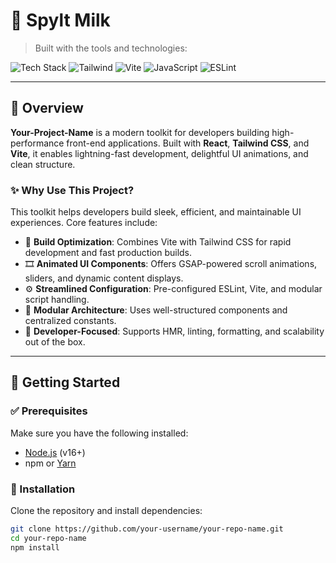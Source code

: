 # 🚀 Spylt Milk

> Built with the tools and technologies:

![Tech Stack](https://img.shields.io/badge/-React-61DAFB?logo=react&logoColor=white&style=flat-square)
![Tailwind](https://img.shields.io/badge/-TailwindCSS-38B2AC?logo=tailwind-css&logoColor=white&style=flat-square)
![Vite](https://img.shields.io/badge/-Vite-646CFF?logo=vite&logoColor=white&style=flat-square)
![JavaScript](https://img.shields.io/badge/-JavaScript-F7DF1E?logo=javascript&logoColor=black&style=flat-square)
![ESLint](https://img.shields.io/badge/-ESLint-4B32C3?logo=eslint&logoColor=white&style=flat-square)

---

## 🧩 Overview

**Your-Project-Name** is a modern toolkit for developers building high-performance front-end applications. Built with **React**, **Tailwind CSS**, and **Vite**, it enables lightning-fast development, delightful UI animations, and clean structure.

### ✨ Why Use This Project?

This toolkit helps developers build sleek, efficient, and maintainable UI experiences. Core features include:

- 🔧 **Build Optimization**: Combines Vite with Tailwind CSS for rapid development and fast production builds.
- 🎞️ **Animated UI Components**: Offers GSAP-powered scroll animations, sliders, and dynamic content displays.
- ⚙️ **Streamlined Configuration**: Pre-configured ESLint, Vite, and modular script handling.
- 🧠 **Modular Architecture**: Uses well-structured components and centralized constants.
- 🚀 **Developer-Focused**: Supports HMR, linting, formatting, and scalability out of the box.

---

## 🚀 Getting Started

### ✅ Prerequisites

Make sure you have the following installed:

- [Node.js](https://nodejs.org/) (v16+)
- npm or [Yarn](https://yarnpkg.com/)

### 🔧 Installation

Clone the repository and install dependencies:

```bash
git clone https://github.com/your-username/your-repo-name.git
cd your-repo-name
npm install
